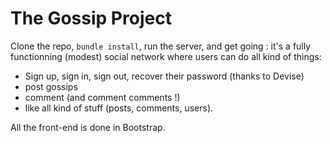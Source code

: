 # The Gossip Project

Clone the repo, `bundle install`, run the server, and get going : it's a fully functionning (modest) social network where users can do all kind of things:
- Sign up, sign in, sign out, recover their password (thanks to Devise)
- post gossips
- comment (and comment comments !)
- like all kind of stuff (posts, comments, users).

All the front-end is done in Bootstrap.
